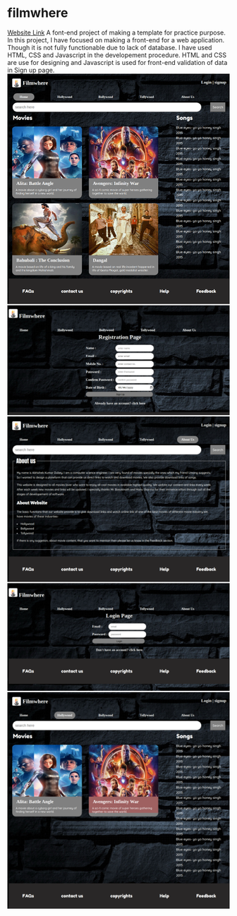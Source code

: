 # filmwhere
<a href="https://sharp-easley-b025a5.netlify.app/">Website Link</a>
A font-end project of making a template for practice purpose.
In this project, I have focused on making a front-end for a web application. Though it is not fully functionable due to lack of database. I have used HTML, CSS and Javascript in the developement procedure. HTML and CSS are use for designing and Javascript is used for front-end validation of data in Sign up page.
</br>
<img src="image/f1.png">
<br>
<img src="image/f2.png">
<br>
<img src="image/f3.png">
<br>
<img src="image/f4.png">
<br>
<img src="image/f5.png">
